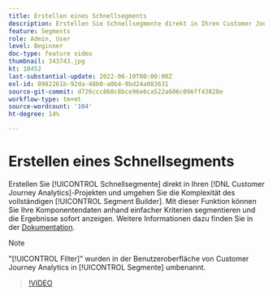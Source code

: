 ```yaml
---
title: Erstellen eines Schnellsegments
description: Erstellen Sie Schnellsegmente direkt in Ihren Customer Journey Analytics-Projekten und umgehen Sie die Komplexität des vollständigen Segment Builders. Mit dieser Funktion können Sie Ihre Komponentendaten anhand einfacher Kriterien segmentieren und die Ergebnisse sofort anzeigen.
feature: Segments
role: Admin, User
level: Beginner
doc-type: feature video
thumbnail: 343743.jpg
kt: 10452
last-substantial-update: 2022-06-10T00:00:00Z
exl-id: 0982261b-92da-48b0-a0b4-9bd24a083631
source-git-commit: d726ccc860c8bce96e6ca522a606c096ff43828e
workflow-type: tm+mt
source-wordcount: '104'
ht-degree: 14%

---
```


# Erstellen eines Schnellsegments

Erstellen Sie [!UICONTROL Schnellsegmente] direkt in Ihren [!DNL Customer Journey Analytics]-Projekten und umgehen Sie die Komplexität des vollständigen [!UICONTROL Segment Builder]. Mit dieser Funktion können Sie Ihre Komponentendaten anhand einfacher Kriterien segmentieren und die Ergebnisse sofort anzeigen. Weitere Informationen dazu finden Sie in der [Dokumentation](https://experienceleague.adobe.com/de/docs/analytics-platform/using/cja-components/cja-segments/quick-filters).

>[!NOTE]
>
> &quot;[!UICONTROL Filter]&quot; wurden in der Benutzeroberfläche von Customer Journey Analytics in [!UICONTROL Segmente] umbenannt.

>[!VIDEO](https://video.tv.adobe.com/v/3411988/?quality=12&learn=on&captions=ger)
